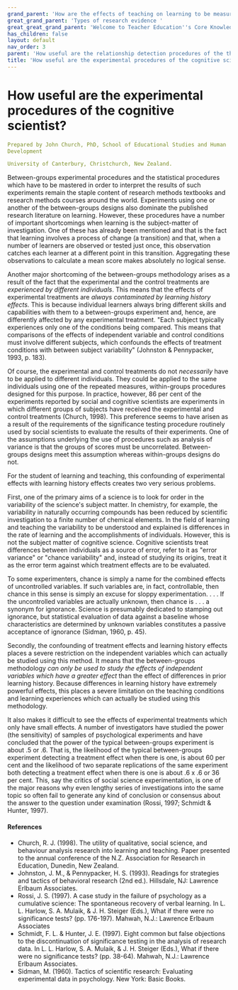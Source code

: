 ```yaml
---
grand_parent: 'How are the effects of teaching on learning to be measured? '
great_grand_parent: 'Types of research evidence '
great_great_grand_parent: 'Welcome to Teacher Education''s Core Knowledge and Skills.'
has_children: false
layout: default
nav_order: 3
parent: 'How useful are the relationship detection procedures of the three main approaches? '
title: 'How useful are the experimental procedures of the cognitive scientist? '
---
```

# How useful are the experimental procedures of the cognitive scientist?


```yaml
Prepared by John Church, PhD, School of Educational Studies and Human
Development

University of Canterbury, Christchurch, New Zealand.
```


Between-groups experimental procedures and the statistical procedures
which have to be mastered in order to interpret the results of such
experiments remain the staple content of research methods textbooks and
research methods courses around the world. Experiments using one or
another of the between-groups designs also dominate the published
research literature on learning. However, these procedures have a number
of important shortcomings when learning is the subject-matter of
investigation. One of these has already been mentioned and that is the
fact that learning involves a process of change (a transition) and that,
when a number of learners are observed or tested just once, this
observation catches each learner at a different point in this
transition. Aggregating these observations to calculate a mean score
makes absolutely no logical sense.

Another major shortcoming of the between-groups methodology arises as a
result of the fact that the experimental and the control treatments are
*experienced by different individuals*. This means that the effects of
experimental treatments are *always contaminated by learning history
effects.* This is because individual learners always bring different
skills and capabilities with them to a between-groups experiment and,
hence, are differently affected by any experimental treatment. "Each
subject typically experiences only one of the conditions being compared.
This means that comparisons of the effects of independent variable and
control conditions must involve different subjects, which confounds the
effects of treatment conditions with between subject variability"
(Johnston & Pennypacker, 1993, p. 183).

Of course, the experimental and control treatments do not *necessarily*
have to be applied to different individuals. They could be applied to
the same individuals using one of the repeated measures, within-groups
procedures designed for this purpose. In practice, however, 86 per cent
of the experiments reported by social and cognitive scientists are
experiments in which different groups of subjects have received the
experimental and control treatments (Church, 1998). This preference
seems to have arisen as a result of the requirements of the significance
testing procedure routinely used by social scientists to evaluate the
results of their experiments. One of the assumptions underlying the use
of procedures such as analysis of variance is that the groups of scores
must be uncorrelated. Between-groups designs meet this assumption
whereas within-groups designs do not.

For the student of learning and teaching, this confounding of
experimental effects with learning history effects creates two very
serious problems.

First, one of the primary aims of a science is to look for order in the
variability of the science\'s subject matter. In chemistry, for example,
the variability in naturally occurring compounds has been reduced by
scientific investigation to a finite number of chemical elements. In the
field of learning and teaching the variability to be understood and
explained is differences in the rate of learning and the accomplishments
of individuals. However, this is not the subject matter of cognitive
science. Cognitive scientists treat differences between individuals as a
source of error, refer to it as "error variance" or "chance variability"
and, instead of studying its origins, treat it as the error term against
which treatment effects are to be evaluated.

To some experimenters, chance is simply a name for the combined effects
of uncontrolled variables. If such variables are, in fact, controllable,
then chance in this sense is simply an excuse for sloppy
experimentation. . . . If the uncontrolled variables are actually
unknown, then chance is . . . a synonym for ignorance. Science is
presumably dedicated to stamping out ignorance, but statistical
evaluation of data against a baseline whose characteristics are
determined by unknown variables constitutes a passive acceptance of
ignorance (Sidman, 1960, p. 45).

Secondly, the confounding of treatment effects and learning history
effects places a severe restriction on the independent variables which
can actually be studied using this method. It means that the
between-groups methodology *can only be used to study the effects of
independent variables which have a greater effect* than the effect of
differences in prior learning history. Because differences in learning
history have extremely powerful effects, this places a severe limitation
on the teaching conditions and learning experiences which can actually
be studied using this methodology.

It also makes it difficult to see the effects of experimental treatments
which only have small effects. A number of investigators have studied
the power (the sensitivity) of samples of psychological experiments and
have concluded that the power of the typical between-groups experiment
is about .5 or .6. That is, the likelihood of the typical between-groups
experiment detecting a treatment effect when there is one, is about 60
per cent and the likelihood of two separate replications of the same
experiment both detecting a treatment effect when there is one is about
.6 x .6 or 36 per cent. This, say the critics of social science
experimentation, is one of the major reasons why even lengthy series of
investigations into the same topic so often fail to generate any kind of
conclusion or consensus about the answer to the question under
examination (Rossi, 1997; Schmidt & Hunter, 1997).


#### References

-   Church, R. J. (1998). The utility of qualitative, social science,
    and behaviour analysis research into learning and teaching. Paper
    presented to the annual conference of the N.Z. Association for
    Research in Education, Dunedin, New Zealand.
-   Johnston, J. M., & Pennypacker, H. S. (1993). Readings for
    strategies and tactics of behavioral research (2nd ed.). Hillsdale,
    NJ: Lawrence Erlbaum Associates.
-   Rossi, J. S. (1997). A case study in the failure of psychology as a
    cumulative science: The spontaneous recovery of verbal learning.
    In L. L. Harlow, S. A. Mulaik, & J. H. Steiger (Eds.), What if there
    were no significance tests? (pp. 176-197). Mahwah, N.J.: Lawrence
    Erlbaum Associates
-   Schmidt, F. L. & Hunter, J. E. (1997). Eight common but false
    objections to the discontinuation of significance testing in the
    analysis of research data. In L. L. Harlow, S. A. Mulaik, & J. H.
    Steiger (Eds.), What if there were no significance tests? (pp.
    38-64). Mahwah, N.J.: Lawrence Erlbaum Associates.
-   Sidman, M. (1960). Tactics of scientific research: Evaluating
    experimental data in psychology. New York: Basic Books.
